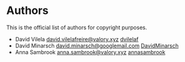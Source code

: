 # Authors

This is the official list of authors for copyright purposes.

* David Vilela <david.vilelafreire@valory.xyz> [dvilelaf](https://github.com/dvilelaf)
* David Minarsch <david.minarsch@googlemail.com> [DavidMinarsch](https://github.com/DavidMinarsch)
* Anna Sambrook <anna.sambrook@valory.xyz> [annasambrook](https://github.com/annasambrook)